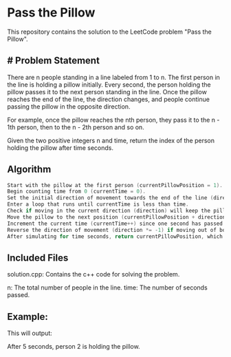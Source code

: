 # Pass the Pillow
This repository contains the solution to the LeetCode problem "Pass the Pillow".

## # Problem Statement
There are n people standing in a line labeled from 1 to n. The first person in the line is holding a pillow initially. Every second, the person holding the pillow passes it to the next person standing in the line. Once the pillow reaches the end of the line, the direction changes, and people continue passing the pillow in the opposite direction.

For example, once the pillow reaches the nth person, they pass it to the n - 1th person, then to the n - 2th person and so on.

Given the two positive integers n and time, return the index of the person holding the pillow after time seconds.

## Algorithm
 ```c++
 Start with the pillow at the first person (currentPillowPosition = 1).
 Begin counting time from 0 (currentTime = 0).
 Set the initial direction of movement towards the end of the line (direction = 1).
 Enter a loop that runs until currentTime is less than time.
 Check if moving in the current direction (direction) will keep the pillow within the line boundaries (1 to n):
 Move the pillow to the next position (currentPillowPosition + direction).
 Increment the current time (currentTime++) since one second has passed.
 Reverse the direction of movement (direction *= -1) if moving out of bounds.
 After simulating for time seconds, return currentPillowPosition, which identifies the person holding the pillow after time seconds.
 ```
 
## Included Files
solution.cpp: Contains the c++ code for solving the problem.

n: The total number of people in the line.
time: The number of seconds passed.
## Example:

This will output:

After 5 seconds, person 2 is holding the pillow.